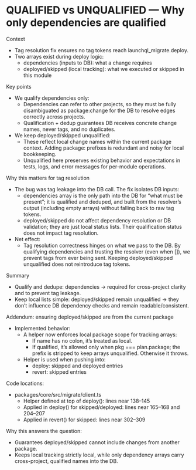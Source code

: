 # QUALIFIED vs UNQUALIFIED — Why only dependencies are qualified

Context
- Tag resolution fix ensures no tag tokens reach launchql_migrate.deploy.
- Two arrays exist during deploy logic:
  - dependencies (inputs to DB): what a change requires
  - deployed/skipped (local tracking): what we executed or skipped in this module

Key points
- We qualify dependencies only:
  - Dependencies can refer to other projects, so they must be fully disambiguated as package:change for the DB to resolve edges correctly across projects.
  - Qualification + dedup guarantees DB receives concrete change names, never tags, and no duplicates.
- We keep deployed/skipped unqualified:
  - These reflect local change names within the current package context. Adding package: prefixes is redundant and noisy for local bookkeeping.
  - Unqualified here preserves existing behavior and expectations in tests, logs, and error messages for per-module operations.

Why this matters for tag resolution
- The bug was tag leakage into the DB call. The fix isolates DB inputs:
  - dependencies array is the only path into the DB for “what must be present”; it is qualified and deduped, and built from the resolver’s output (including empty arrays) without falling back to raw tag tokens.
  - deployed/skipped do not affect dependency resolution or DB validation; they are just local status lists. Their qualification status does not impact tag resolution.
- Net effect:
  - Tag resolution correctness hinges on what we pass to the DB. By qualifying dependencies and trusting the resolver (even when []), we prevent tags from ever being sent. Keeping deployed/skipped unqualified does not reintroduce tag tokens.

Summary
- Qualify and dedupe: dependencies → required for cross-project clarity and to prevent tag leakage.
- Keep local lists simple: deployed/skipped remain unqualified → they don’t influence DB dependency checks and remain readable/consistent.
  
Addendum: ensuring deployed/skipped are from the current package

- Implemented behavior:
  - A helper now enforces local package scope for tracking arrays:
    - If name has no colon, it’s treated as local.
    - If qualified, it’s allowed only when pkg === plan.package; the prefix is stripped to keep arrays unqualified. Otherwise it throws.
  - Helper is used when pushing into:
    - deploy: skipped and deployed entries
    - revert: skipped entries

Code locations:
- packages/core/src/migrate/client.ts
  - Helper defined at top of deploy(): lines near 138–145
  - Applied in deploy() for skipped/deployed: lines near 165–168 and 204–207
  - Applied in revert() for skipped: lines near 302–309

Why this answers the question:
- Guarantees deployed/skipped cannot include changes from another package.
- Keeps local tracking strictly local, while only dependency arrays carry cross-project, qualified names into the DB.
